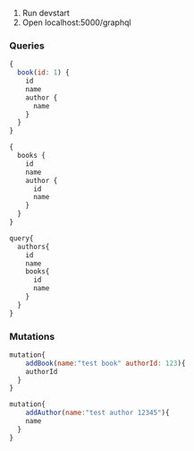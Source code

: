 1. Run devstart
2. Open localhost:5000/graphql

### Queries
```javascript
{
  book(id: 1) {
    id
    name
    author {
      name
    }
  }
}
```


```javascript
{
  books {
    id
    name
    author {
      id
      name
    }
  }
}
```

```javascript
query{
  authors{
    id
    name
    books{
      id
      name
    }
  }
}
```

### Mutations
```javascript
mutation{
	addBook(name:"test book" authorId: 123){
    authorId
  }
}
```

```javascript
mutation{
	addAuthor(name:"test author 12345"){
    name
  }
}
```

